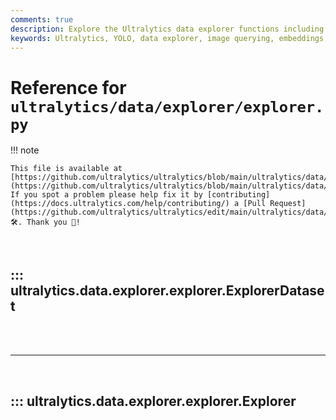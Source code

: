 ```yaml
---
comments: true
description: Explore the Ultralytics data explorer functions including YOLO dataset handling, image querying, embedding generation, and similarity indexing.
keywords: Ultralytics, YOLO, data explorer, image querying, embeddings, similarity index, python, machine learning
---
```


# Reference for `ultralytics/data/explorer/explorer.py`

!!! note

    This file is available at [https://github.com/ultralytics/ultralytics/blob/main/ultralytics/data/explorer/explorer.py](https://github.com/ultralytics/ultralytics/blob/main/ultralytics/data/explorer/explorer.py). If you spot a problem please help fix it by [contributing](https://docs.ultralytics.com/help/contributing/) a [Pull Request](https://github.com/ultralytics/ultralytics/edit/main/ultralytics/data/explorer/explorer.py) 🛠️. Thank you 🙏!

<br>

## ::: ultralytics.data.explorer.explorer.ExplorerDataset

<br><br><hr><br>

## ::: ultralytics.data.explorer.explorer.Explorer

<br><br>

